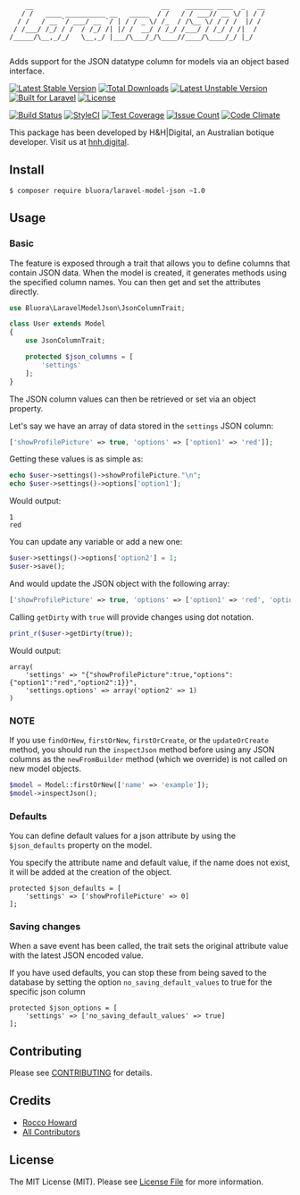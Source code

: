 ```
    __                                __    _______ ____  _   __
   / /   ____ __________ __   _____  / /   / / ___// __ \/ | / /
  / /   / __ `/ ___/ __ `/ | / / _ \/ /_  / /\__ \/ / / /  |/ / 
 / /___/ /_/ / /  / /_/ /| |/ /  __/ / /_/ /___/ / /_/ / /|  /  
/_____/\__,_/_/   \__,_/ |___/\___/_/\____//____/\____/_/ |_/   
                                                                
```

Adds support for the JSON datatype column for models via an object based interface.

[![Latest Stable Version](https://poser.pugx.org/bluora/laravel-model-json/v/stable.svg)](https://packagist.org/packages/bluora/laravel-model-json) [![Total Downloads](https://poser.pugx.org/bluora/laravel-model-json/downloads.svg)](https://packagist.org/packages/bluora/laravel-model-json) [![Latest Unstable Version](https://poser.pugx.org/bluora/laravel-model-json/v/unstable.svg)](https://packagist.org/packages/bluora/laravel-model-json) [![Built for Laravel](https://img.shields.io/badge/Built_for-Laravel-green.svg)](https://laravel.com/) [![License](https://poser.pugx.org/bluora/laravel-model-json/license.svg)](https://packagist.org/packages/bluora/laravel-model-json)

[![Build Status](https://travis-ci.org/bluora/laravel-model-json.svg?branch=master)](https://travis-ci.org/bluora/laravel-model-json) [![StyleCI](https://styleci.io/repos/53236988/shield)](https://styleci.io/repos/53236988) [![Test Coverage](https://codeclimate.com/github/bluora/laravel-model-json/badges/coverage.svg)](https://codeclimate.com/github/bluora/laravel-model-json/coverage) [![Issue Count](https://codeclimate.com/github/bluora/laravel-model-json/badges/issue_count.svg)](https://codeclimate.com/github/bluora/laravel-model-json) [![Code Climate](https://codeclimate.com/github/bluora/laravel-model-json/badges/gpa.svg)](https://codeclimate.com/github/bluora/laravel-model-json)

This package has been developed by H&H|Digital, an Australian botique developer. Visit us at [hnh.digital](http://hnh.digital).

## Install

`$ composer require bluora/laravel-model-json ~1.0`

## Usage

### Basic

The feature is exposed through a trait that allows you to define columns that contain JSON data. When the model is created, it generates methods using the specified column names. You can then get and set the attributes directly.

```php
use Bluora\LaravelModelJson\JsonColumnTrait;

class User extends Model
{
    use JsonColumnTrait;

    protected $json_columns = [
        'settings'
    ];
}
```

The JSON column values can then be retrieved or set via an object property.

Let's say we have an array of data stored in the `settings` JSON column:

```php
['showProfilePicture' => true, 'options' => ['option1' => 'red']];
```

Getting these values is as simple as:
```php
echo $user->settings()->showProfilePicture."\n";
echo $user->settings()->options['option1'];
```

Would output:
```
1
red
```

You can update any variable or add a new one:
```php
$user->settings()->options['option2'] = 1;
$user->save();
```

And would update the JSON object with the following array:
```php
['showProfilePicture' => true, 'options' => ['option1' => 'red', 'option2' => 1]];
```

Calling `getDirty` with `true` will provide changes using dot notation.

```php
print_r($user->getDirty(true));
```

Would output:
```
array(
    'settings' => "{"showProfilePicture":true,"options":{"option1":"red","option2":1}}",
    'settings.options' => array('option2' => 1)
)
```

### NOTE

If you use `findOrNew`, `firstOrNew`, `firstOrCreate`, or the `updateOrCreate` method, you should run the `inspectJson` method before using any JSON columns as the `newFromBuilder` method (which we override) is not called on new model objects.

```php
$model = Model::firstOrNew(['name' => 'example']);
$model->inspectJson();
```

### Defaults

You can define default values for a json attribute by using the `$json_defaults` property on the model.

You specify the attribute name and default value, if the name does not exist, it will be added at the creation of the object.

```
protected $json_defaults = [
    'settings' => ['showProfilePicture' => 0]
];
```

### Saving changes

When a save event has been called, the trait sets the original attribute value with the latest JSON encoded value.

If you have used defaults, you can stop these from being saved to the database by setting the option `no_saving_default_values` to true for the specific json column

```
protected $json_options = [
    'settings' => ['no_saving_default_values' => true]
];
```

## Contributing

Please see [CONTRIBUTING](https://github.com/bluora/laravel-git-info/blob/master/CONTRIBUTING.md) for details.

## Credits

* [Rocco Howard](https://github.com/therocis)
* [All Contributors](https://github.com/bluora/laravel-git-info/contributors)

## License

The MIT License (MIT). Please see [License File](https://github.com/bluora/laravel-git-info/blob/master/LICENSE) for more information.